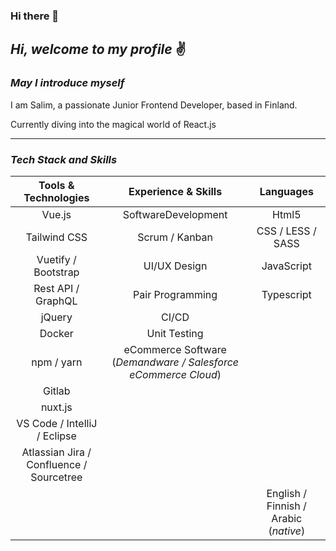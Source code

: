### Hi there 👋
##  _Hi, welcome to my profile_  &#9996; 

### _May I introduce myself_


I am Salim, a passionate Junior Frontend Developer, based in Finland. 

Currently diving into the magical world of React.js

---


### _Tech Stack and Skills_

| Tools & Technologies        | Experience & Skills           | Languages      |
| :-------------: |:-------------:| :---------:|
| Vue.js  | SoftwareDevelopment  | Html5 |
| Tailwind CSS      | Scrum / Kanban      |   CSS / LESS / SASS |
| Vuetify / Bootstrap | UI/UX Design      |    JavaScript |
| Rest API / GraphQL | Pair Programming      |    Typescript |
| jQuery | CI/CD      |   |
| Docker | Unit Testing      |   |
| npm / yarn | eCommerce Software  (_Demandware / Salesforce eCommerce Cloud_)  |   |
| Gitlab |   |   |
| nuxt.js |    |   |
|VS Code / IntelliJ / Eclipse |    |   |
| Atlassian Jira / Confluence / Sourcetree |    |   |
| |    | English / Finnish / Arabic (_native_)   |

<!--
**slmgnm/slmgnm** is a ✨ _special_ ✨ repository because its `README.md` (this file) appears on your GitHub profile.

Here are some ideas to get you started:

- 🔭 I’m currently working on ...
- 🌱 I’m currently learning ...
- 👯 I’m looking to collaborate on ...
- 🤔 I’m looking for help with ...
- 💬 Ask me about ...
- 📫 How to reach me: ...
- 😄 Pronouns: ...
- ⚡ Fun fact: ...
-->
